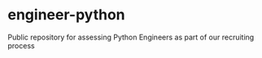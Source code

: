 # engineer-python
Public repository for assessing Python Engineers as part of our recruiting process
